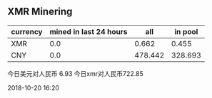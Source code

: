 ## XMR Minering

|currency|mined in last 24 hours|all|in pool|
|---|---|---|---|
|XMR|0.0|0.662|0.455|
|CNY|0.0|478.442|328.693|

今日美元对人民币 6.93	今日xmr对人民币722.85


2018-10-20 16:20